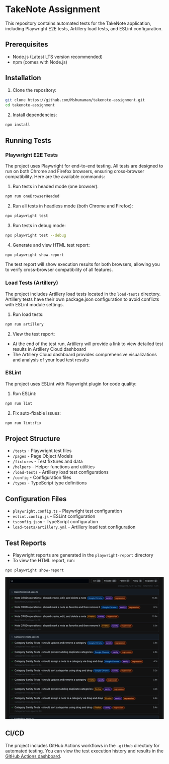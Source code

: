 # TakeNote Assignment

This repository contains automated tests for the TakeNote application, including Playwright E2E tests, Artillery load tests, and ESLint configuration.

## Prerequisites

- Node.js (Latest LTS version recommended)
- npm (comes with Node.js)

## Installation

1. Clone the repository:
```bash
git clone https://github.com/Mshumaman/takenote-assignment.git
cd takenote-assignment
```

2. Install dependencies:
```bash
npm install
```

## Running Tests

### Playwright E2E Tests

The project uses Playwright for end-to-end testing. All tests are designed to run on both Chrome and Firefox browsers, ensuring cross-browser compatibility. Here are the available commands:

1. Run tests in headed mode (one browser):
```bash
npm run oneBrowserHeaded
```

2. Run all tests in headless mode (both Chrome and Firefox):
```bash
npx playwright test
```

3. Run tests in debug mode:
```bash
npx playwright test --debug
```

4. Generate and view HTML test report:
```bash
npx playwright show-report
```

The test report will show execution results for both browsers, allowing you to verify cross-browser compatibility of all features.

### Load Tests (Artillery)

The project includes Artillery load tests located in the `load-tests` directory. Artillery tests have their own package.json configuration to avoid conflicts with ESLint module settings.

1. Run load tests:
```bash
npm run artillery
```

2. View the test report:
- At the end of the test run, Artillery will provide a link to view detailed test results in Artillery Cloud dashboard
- The Artillery Cloud dashboard provides comprehensive visualizations and analysis of your load test results

### ESLint

The project uses ESLint with Playwright plugin for code quality:

1. Run ESLint:
```bash
npm run lint
```

2. Fix auto-fixable issues:
```bash
npm run lint:fix
```

## Project Structure

- `/tests` - Playwright test files
- `/pages` - Page Object Models
- `/fixtures` - Test fixtures and data
- `/helpers` - Helper functions and utilities
- `/load-tests` - Artillery load test configurations
- `/config` - Configuration files
- `/types` - TypeScript type definitions

## Configuration Files

- `playwright.config.ts` - Playwright test configuration
- `eslint.config.js` - ESLint configuration
- `tsconfig.json` - TypeScript configuration
- `load-tests/artillery.yml` - Artillery load test configuration

## Test Reports

- Playwright reports are generated in the `playwright-report` directory
- To view the HTML report, run:
```bash
npx playwright show-report
```

![Playwright Test Report](assets/screenshot-of-report-for-readme.png)

## CI/CD

The project includes GitHub Actions workflows in the `.github` directory for automated testing. You can view the test execution history and results in the [GitHub Actions dashboard](https://github.com/Mshumaman/takenote-assignment/actions).